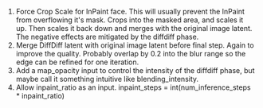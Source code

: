 1. Force Crop Scale for InPaint face. This will usually prevent the InPaint from overflowing it's mask. Crops into the masked area, and scales it up. Then scales it back down and merges with the original image latent. The negative effects are mitigated by the diffdiff phase.
2. Merge DiffDiff latent with original image latent before final step. Again to improve the quality. Probably overlap by 0.2 into the blur range so the edge can be refined for one iteration.
3. Add a map_opacity input to control the intensity of the diffdiff phase, but maybe call it something intuitive like blending_intensity.
5. Allow inpaint_ratio as an input. inpaint_steps = int(num_inference_steps * inpaint_ratio)
